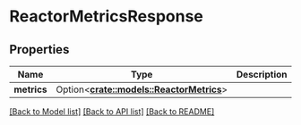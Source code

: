 # ReactorMetricsResponse

## Properties

Name | Type | Description | Notes
------------ | ------------- | ------------- | -------------
**metrics** | Option<[**crate::models::ReactorMetrics**](ReactorMetrics.md)> |  | [optional]

[[Back to Model list]](../README.md#documentation-for-models) [[Back to API list]](../README.md#documentation-for-api-endpoints) [[Back to README]](../README.md)


